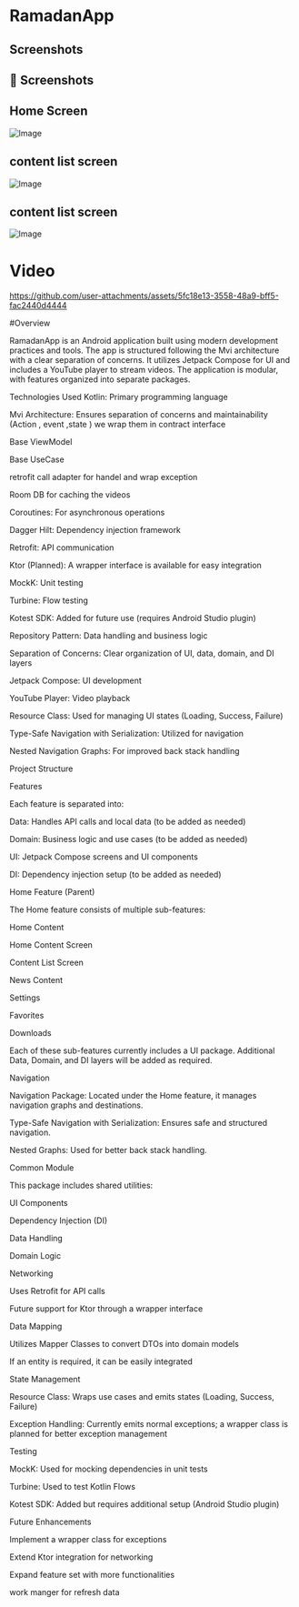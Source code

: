 # RamadanApp
## Screenshots

## 📸 Screenshots  

##  Home Screen  
![Image](https://github.com/user-attachments/assets/56e5fb7d-90fb-40d0-acce-6c56331e771c)

## content list screen  
![Image](https://github.com/user-attachments/assets/636a8c3d-7351-428a-8254-c4a1521173ba)

## content list screen
![Image](https://github.com/user-attachments/assets/f71bbfe6-f0a8-47c9-96c6-5effc131808d)

# Video
https://github.com/user-attachments/assets/5fc18e13-3558-48a9-bff5-fac2440d4444



#Overview

RamadanApp is an Android application built using modern development practices and tools. The app is structured following the Mvi architecture with a clear separation of concerns. It utilizes Jetpack Compose for UI and includes a YouTube player to stream videos. The application is modular, with features organized into separate packages.

Technologies Used
Kotlin: Primary programming language

Mvi Architecture: Ensures separation of concerns and maintainability (Action , event ,state ) we wrap them in contract interface  

Base ViewModel

Base UseCase

retrofit call adapter for handel and wrap exception 

Room DB for caching the videos 

Coroutines: For asynchronous operations

Dagger Hilt: Dependency injection framework

Retrofit: API communication

Ktor (Planned): A wrapper interface is available for easy integration

MockK: Unit testing

Turbine: Flow testing

Kotest SDK: Added for future use (requires Android Studio plugin)

Repository Pattern: Data handling and business logic

Separation of Concerns: Clear organization of UI, data, domain, and DI layers

Jetpack Compose: UI development

YouTube Player: Video playback

Resource Class: Used for managing UI states (Loading, Success, Failure)

Type-Safe Navigation with Serialization: Utilized for navigation

Nested Navigation Graphs: For improved back stack handling

Project Structure

Features

Each feature is separated into:

Data: Handles API calls and local data (to be added as needed)

Domain: Business logic and use cases (to be added as needed)

UI: Jetpack Compose screens and UI components

DI: Dependency injection setup (to be added as needed)

Home Feature (Parent)

The Home feature consists of multiple sub-features:

Home Content

Home Content Screen

Content List Screen

News Content

Settings

Favorites

Downloads

Each of these sub-features currently includes a UI package. Additional Data, Domain, and DI layers will be added as required.

Navigation

Navigation Package: Located under the Home feature, it manages navigation graphs and destinations.

Type-Safe Navigation with Serialization: Ensures safe and structured navigation.

Nested Graphs: Used for better back stack handling.

Common Module

This package includes shared utilities:

UI Components

Dependency Injection (DI)

Data Handling

Domain Logic

Networking

Uses Retrofit for API calls

Future support for Ktor through a wrapper interface

Data Mapping

Utilizes Mapper Classes to convert DTOs into domain models

If an entity is required, it can be easily integrated

State Management

Resource Class: Wraps use cases and emits states (Loading, Success, Failure)

Exception Handling: Currently emits normal exceptions; a wrapper class is planned for better exception management

Testing

MockK: Used for mocking dependencies in unit tests

Turbine: Used to test Kotlin Flows

Kotest SDK: Added but requires additional setup (Android Studio plugin)

Future Enhancements

Implement a wrapper class for exceptions

Extend Ktor integration for networking

Expand feature set with more functionalities

work manger for refresh data 
